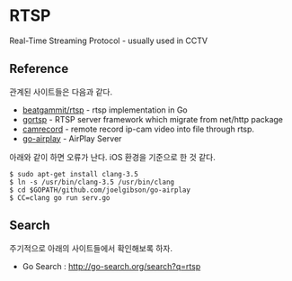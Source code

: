 # RTSP

Real-Time Streaming Protocol - usually used in CCTV

## Reference

관계된 사이트들은 다음과 같다.

- [beatgammit/rtsp](https://github.com/beatgammit/rtsp) - rtsp implementation in Go
- [gortsp](https://github.com/lbl52001/gortsp) - RTSP server framework which migrate from net/http package
- [camrecord](https://github.com/optman/camrecord) - remote record ip-cam video into file through rtsp.
- [go-airplay](https://github.com/joelgibson/go-airplay) - AirPlay Server

아래와 같이 하면 오류가 난다. iOS 환경을 기준으로 한 것 같다.

```
$ sudo apt-get install clang-3.5
$ ln -s /usr/bin/clang-3.5 /usr/bin/clang
$ cd $GOPATH/github.com/joelgibson/go-airplay
$ CC=clang go run serv.go
```

## Search

주기적으로 아래의 사이트들에서 확인해보록 하자.

- Go Search : http://go-search.org/search?q=rtsp

